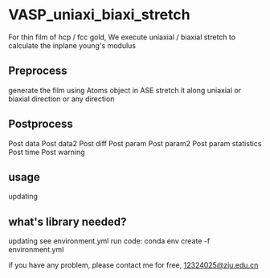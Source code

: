 # VASP_uniaxi_biaxi_stretch
For thin film of hcp / fcc gold, We execute uniaxial / biaxial stretch to calculate the inplane young's modulus

## Preprocess
generate the film using Atoms object in ASE
stretch it along uniaxial or biaxial direction or any direction

## Postprocess
Post data
Post data2
Post diff
Post param
Post param2
Post param statistics
Post time
Post warning

## usage
updating

## what's library needed?
updating
see environment.yml
run code:
conda env create -f environment.yml

if you have any problem, please contact me for free, 12324025@zju.edu.cn

